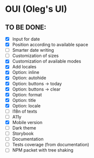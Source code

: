# OUI (Oleg's UI)

## TO BE DONE:
- [x] Input for date
- [x] Position according to available space
- [ ] Smarter date writing
- [ ] Customization of sizes
- [x] Customization of available modes
- [x] Add locales
- [x] Option: inline
- [x] Option: autohide
- [x] Option: buttons -> today
- [x] Option: buttons -> clear
- [x] Option: format
- [x] Option: title
- [x] Option: locale
- [ ] I18n of texts
- [ ] A11y
- [x] Mobile version
- [ ] Dark theme
- [ ] Storybook
- [ ] Documentation
- [ ] Tests coverage (from documentation)
- [ ] NPM packet with tree shaking